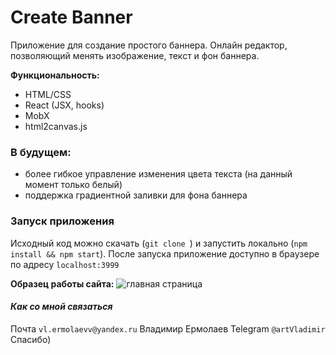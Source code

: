 # Create Banner

Приложение для создание простого баннера.
Онлайн редактор, позволяющий менять изображение, текст и фон баннера.

**Функциональность:**

  - HTML/CSS
  - React (JSX, hooks)
  - MobX
  - html2canvas.js

### В будущем:

  - более гибкое управление изменения цвета текста (на данный момент только белый)
  - поддержка градиентной заливки для фона баннера

### Запуск приложения
Исходный код можно скачать (```git clone ```) и запустить локально (```npm install && npm start```). После запуска приложение доступно в браузере по адресу ```localhost:3999```

**Образец работы сайта:**
![главная страница](/)

#### *Как со мной связаться*
Почта ```vl.ermolaevv@yandex.ru``` Владимир Ермолаев
Telegram ```@artVladimir```
Спасибо)
